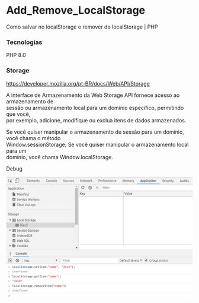 # Add_Remove_LocalStorage
Como salvar no localStorage e remover do localStorage | PHP

### Tecnologias 
PHP 8.0

### Storage
https://developer.mozilla.org/pt-BR/docs/Web/API/Storage   <br> 

<p> A interface de Armazenamento da Web Storage API fornece acesso ao armazenamento de <br>    sessão ou armazenamento local para um domínio específico, permitindo que você,<br>   por exemplo, adicione, modifique ou exclua itens de dados armazenados. </p>

<p>
Se você quiser manipular o armazenamento de sessão para um domínio, você chama o método <br>  Window.sessionStorage; Se você quiser manipular o armazenamento local para um <br>  domínio, você chama Window.localStorage.</p>

<p>Debug</p>
<img src="debung.png">

